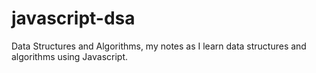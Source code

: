 # javascript-dsa
Data Structures and Algorithms, my notes as I learn data structures and algorithms using Javascript. 
